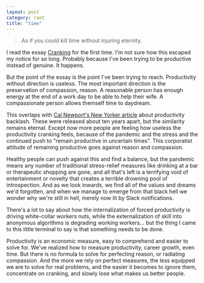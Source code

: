 ```yaml
---
layout: post
category: rant
title: "time"
---
```


> As if you could kill time without injuring eternity.

I read the essay [Cranking](http://www.43folders.com/2011/04/22/cranking) for the first time.  I'm not sure how this escaped my notice for so long.  Probably because I've been trying to be productive instead of genuine.  It happens.

But the point of the essay is the point I've been trying to reach.  Productivity without direction is useless.  The most important direction is the preservation of compassion, reason.  A reasonable person has enough energy at the end of a work day to be able to help their wife.  A compassionate person allows themself time to daydream.

This overlaps with [Cal Newport's New Yorker article](https://www.newyorker.com/culture/office-space/the-frustration-with-productivity-culture) about productivity backlash.  These were released about ten years apart, but the similarity remains eternal.  Except now more people are feeling how useless the productivity cranking feels, because of the pandemic and the stress and the continued push to "remain productive in uncertain times".  This corporatist attitude of remaining productive goes against reason and compassion.  

Healthy people can push against this and find a balance, but the pandemic means any number of traditional stress-relief measures like drinking at a bar or therapeutic shopping are gone, and all that's left is a terrifying void of entertainment or novelty that creates a terrible drowning pool of introspection.  And as we look inwards, we find all of the values and dreams we'd forgotten, and when we manage to emerge from that black hell we wonder why we're still in hell, merely now lit by Slack notifications.

There's a lot to say about how the internalization of forced productivity is driving white-collar workers nuts, while the externalization of skill into anonymous algorithms is degrading working workers... but the thing I came to this little terminal to say is that something needs to be done.  

Productivity is an economic measure, easy to comprehend and easier to solve for.  We've realized how to measure productivity, career growth, even time.  But there is no formula to solve for perfecting reason, or radiating compassion.  And the more we rely on perfect measures, the less equipped we are to solve for real problems, and the easier it becomes to ignore them, concentrate on cranking, and slowly lose what makes us better people.